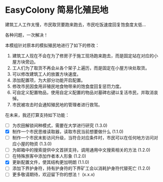 # EasyColony 简易化殖民地

建筑工人工作太慢，市民取货要跑来跑去，市民吃饭速度回复饱食度太低...

各种问题，一次解决！

本模组针对原本的模拟殖民地进行了如下的修改：

1. 建筑工人现在不会在为了修房子于施工现场跑来跑去，而是固定站在对应的小屋方块旁边。
2. 工人们为了取货不再会从各个架子上遍历，而是固定在小屋方块处取货。
3. 可以修改建筑工人的放置方块速度。
4. 添加配置项，为大部分功能开启配置。
5. 修改市民因食用非殖民地食物带来的饱食度回复惩罚力度。 
6. 可自定义配置物品，使用自定义配置的物品对墓碑右键以复活市民，并取消哀悼。
7. 市民被攻击时会通知殖民地的管理者进行救驾。

在未来，我还打算支持如下功能：

- [ ] 为农田解锁间种模式，需要在大学进行研究 (1.3.0)
- [x] 制作一个市民思维读取器，读取市民当前想要做什么 (1.1.0)
- [ ] 制作一个市民末影访问升级，当符合对应条件时，市民可以在任何地方访问对应小屋的物资 (1.3.0)
- [ ] 为邮箱中的搜索提供中文首拼支持，调用通用中文搜索相关的方法 (1.2.0)
- [ ] 在特殊旅客中添加作者本人形象 (1.2.0)
- [x] 更新配置文件，使其结构更加明朗 (1.1.0)
- [ ] 添加下界护身符，持有护身符的下界矿工会以消耗护身符代替死亡 (1.2.0)
- [ ] 更多敬请期待，欢迎留下你的想法！ (x.x.x)